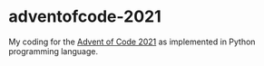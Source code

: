 # adventofcode-2021

My coding for the [Advent of Code 2021](https://adventofcode.com/2021) as implemented in Python programming language.
